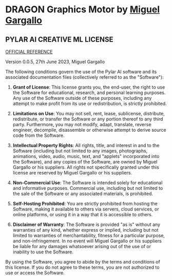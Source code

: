 # DRAGON Graphics Motor by [Miguel Gargallo](https://twitter.com/miguelgargallo)

## PYLAR AI CREATIVE ML LICENSE

[OFFICIAL REFERENCE](https://huggingface.co/spaces/superdatas/LICENSE)

Version 0.0.5, 27th June 2023, Miguel Gargallo

The following conditions govern the use of the Pylar AI software and its associated documentation files (collectively referred to as the "Software"):

1. **Grant of License**: This license grants you, the end-user, the right to use the Software for educational, research, and personal learning purposes. Any use of the Software outside of these purposes, including any attempt to make profit from its use or redistribution, is strictly prohibited.

2. **Limitations on Use**: You may not sell, rent, lease, sublicense, distribute, redistribute, or transfer the Software or any portion thereof to any third party. Furthermore, you may not modify, adapt, translate, reverse engineer, decompile, disassemble or otherwise attempt to derive source code from the Software.

3. **Intellectual Property Rights**: All rights, title, and interest in and to the Software (including but not limited to any images, photographs, animations, video, audio, music, text, and "applets" incorporated into the Software), and any copies of the Software, are owned by Miguel Gargallo or his suppliers. All rights not specifically granted under this license are reserved by Miguel Gargallo or his suppliers.

4. **Non-Commercial Use**: The Software is intended solely for educational and informative purposes. Commercial use, including but not limited to the sale of the Software or any associated materials, is prohibited.

5. **Self-Hosting Prohibited**: You are strictly prohibited from hosting the Software, making it available to others via servers, cloud services, or online platforms, or using it in a way that it is accessible to others.

6. **Disclaimer of Warranty**: The Software is provided "as is" without any warranties of any kind, whether express or implied, including but not limited to warranties of merchantability, fitness for a particular purpose, and non-infringement. In no event will Miguel Gargallo or his suppliers be liable for any damages whatsoever arising out of the use of or inability to use the Software.

By using the Software, you agree to abide by the terms and conditions of this license. If you do not agree to these terms, you are not authorized to use or access the Software.
